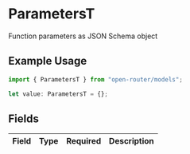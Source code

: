 # ParametersT

Function parameters as JSON Schema object

## Example Usage

```typescript
import { ParametersT } from "open-router/models";

let value: ParametersT = {};
```

## Fields

| Field       | Type        | Required    | Description |
| ----------- | ----------- | ----------- | ----------- |